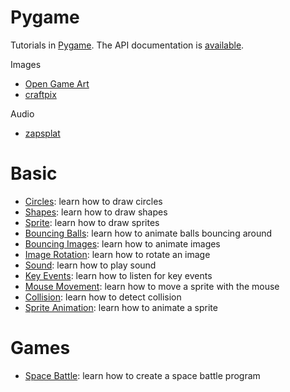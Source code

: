 # Pygame

Tutorials in [Pygame](https://www.pygame.org). The API documentation is [available](https://www.pygame.org/docs/). 

Images

* [Open Game Art](https://opengameart.org/)
* [craftpix](https://craftpix.net/)

Audio

* [zapsplat](https://www.zapsplat.com/)

# Basic

* [Circles](basic/draw-circles.py): learn how to draw circles
* [Shapes](basic/draw-shapes.py): learn how to draw shapes
* [Sprite](basic/draw-sprite.py): learn how to draw sprites
* [Bouncing Balls](basic/bouncing-balls.py): learn how to animate balls bouncing around
* [Bouncing Images](basic/bouncing-image.py): learn how to animate images
* [Image Rotation](basic/image-rotation.py): learn how to rotate an image
* [Sound](basic/bouncing-image-with-sound.py): learn how to play sound
* [Key Events](basic/key-movement.py): learn how to listen for key events
* [Mouse Movement](basic/mouse-movement.py): learn how to move a sprite with the mouse
* [Collision](basic/collection-detection.py): learn how to detect collision
* [Sprite Animation](basic/char-animation.py): learn how to animate a sprite

# Games

* [Space Battle](space-battle): learn how to create a space battle program